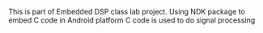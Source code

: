 This is part of Embedded DSP class lab project.
Using NDK package to embed C code in Android platform
C code is used to do signal processing
